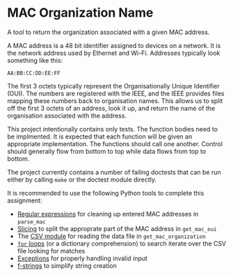MAC Organization Name
=====================

A tool to return the organization associated with a given MAC address.

A MAC address is a 48 bit identifier assigned to devices on a network. It is the network address used by Ethernet and Wi-Fi. Addresses typically look something like this:

    AA:BB:CC:DD:EE:FF

The first 3 octets typically represent the Organisationally Unique Identifier (OUI). The numbers are registered with the IEEE, and the IEEE provides files mapping these numbers back to organisation names. This allows us to split off the first 3 octets of an address, look it up, and return the name of the organisation associated with the address.

This project intentionally contains only tests. The function bodies need to be implmented. It is expected that each function will be given an appropriate implementation. The functions should call one another. Control should generally flow from bottom to top while data flows from top to bottom.

The project currently contains a number of failing doctests that can be run either by calling `make` or the doctest module directly.

It is recommended to use the following Python tools to complete this assignment:

- [Regular expressions](https://www.py4e.com/html3/11-regex) for cleaning up entered MAC addresses in `parse_mac`
- [Slicing](https://www.py4e.com/html3/06-strings#string-slices) to split the approprate part of the MAC address in `get_mac_oui`
- The [CSV module](https://docs.python.org/3/library/csv.html) for reading the data file in `get_mac_organization`
- [`for` loops](https://www.py4e.com/html3/05-iterations#definite-loops-using-for) (or a dictionary comprehension) to search iterate over the CSV file looking for matches
- [Exceptions](https://docs.python.org/3/tutorial/errors.html) for properly handling invalid input
- [f-strings](https://docs.python.org/3/reference/lexical_analysis.html#f-strings) to simplify string creation
